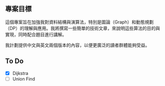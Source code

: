 ﻿## 專案目標

這個專案旨在加強我對資料結構與演算法，特別是圖論（Graph）和動態規劃（DP）的理解與應用。我將撰寫一些簡單的技術文章，來說明這些算法的目的與實現，同時配合題目進行講解。

我計劃提供中文與英文兩個版本的內容，以便更廣泛的讀者群體能夠受益。

## To Do

- [x] Dijkstra
- [ ] Union Find
